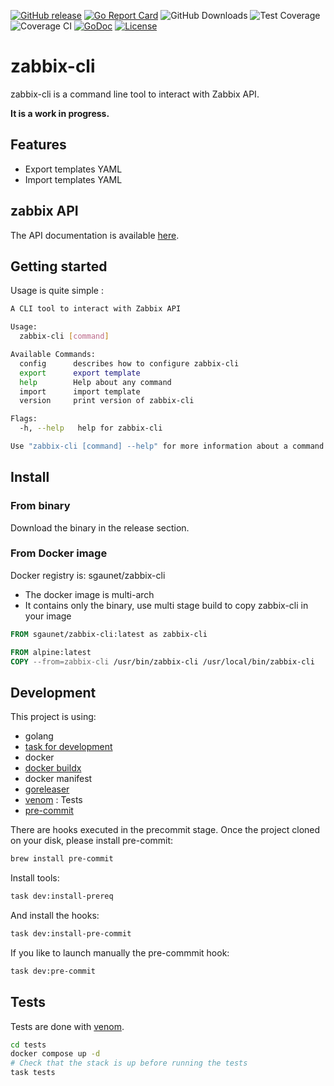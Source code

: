 [![GitHub release](https://img.shields.io/github/release/sgaunet/zabbix-cli.svg)](https://github.com/sgaunet/zabbix-cli/releases/latest)
[![Go Report Card](https://goreportcard.com/badge/github.com/sgaunet/zabbix-cli)](https://goreportcard.com/report/github.com/sgaunet/zabbix-cli)
![GitHub Downloads](https://img.shields.io/github/downloads/sgaunet/zabbix-cli/total)
![Test Coverage](https://raw.githubusercontent.com/wiki/sgaunet/zabbix-cli/coverage-badge.svg)
![Coverage CI](https://github.com/sgaunet/zabbix-cli/actions/workflows/coverage.yml/badge.svg)
[![GoDoc](https://godoc.org/github.com/sgaunet/zabbix-cli?status.svg)](https://godoc.org/github.com/sgaunet/zabbix-cli)
[![License](https://img.shields.io/github/license/sgaunet/zabbix-cli.svg)](LICENSE)

# zabbix-cli

zabbix-cli is a command line tool to interact with Zabbix API.

**It is a work in progress.**

## Features

- Export templates YAML
- Import templates YAML

## zabbix API

The API documentation is available [here](https://www.zabbix.com/documentation/6.0/en/manual/api/reference/configuration/export).

## Getting started

Usage is quite simple :

```bash
A CLI tool to interact with Zabbix API

Usage:
  zabbix-cli [command]

Available Commands:
  config      describes how to configure zabbix-cli
  export      export template
  help        Help about any command
  import      import template
  version     print version of zabbix-cli

Flags:
  -h, --help   help for zabbix-cli

Use "zabbix-cli [command] --help" for more information about a command.
```

## Install

### From binary

Download the binary in the release section.

### From Docker image

Docker registry is: sgaunet/zabbix-cli

- The docker image is multi-arch
- It contains only the binary, use multi stage build to copy zabbix-cli in your image

```Dockerfile
FROM sgaunet/zabbix-cli:latest as zabbix-cli

FROM alpine:latest
COPY --from=zabbix-cli /usr/bin/zabbix-cli /usr/local/bin/zabbix-cli
```

## Development

This project is using:

- golang
- [task for development](https://taskfile.dev/#/)
- docker
- [docker buildx](https://github.com/docker/buildx)
- docker manifest
- [goreleaser](https://goreleaser.com/)
- [venom](https://github.com/ovh/venom) : Tests
- [pre-commit](https://pre-commit.com/)

There are hooks executed in the precommit stage. Once the project cloned on your disk, please install pre-commit:

```bash
brew install pre-commit
```

Install tools:

```bash
task dev:install-prereq
```

And install the hooks:

```bash
task dev:install-pre-commit
```

If you like to launch manually the pre-commmit hook:

```bash
task dev:pre-commit
```

## Tests

Tests are done with [venom](https://github.com/ovh/venom).

```bash
cd tests
docker compose up -d
# Check that the stack is up before running the tests
task tests
```
